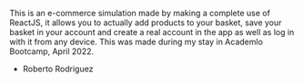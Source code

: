 This is an e-commerce simulation made by making a complete use
of ReactJS, it allows you to actually add products to your basket, save your basket in your account and create a real account in the app as well as log in with it from any device. This was made during my stay in Academlo Bootcamp, April 2022.

- Roberto Rodriguez